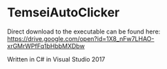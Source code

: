 # TemseiAutoClicker

Direct download to the executable can be found here: https://drive.google.com/open?id=1X8_nFw7LHAO-xrGMrWPfFq1bHbbMXDbw

Written in C# in Visual Studio 2017
